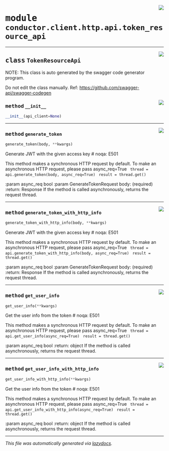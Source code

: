 <!-- markdownlint-disable -->

<a href="../src/conductor/client/http/api/token_resource_api.py#L0"><img align="right" style="float:right;" src="https://img.shields.io/badge/-source-cccccc?style=flat-square"></a>

# <kbd>module</kbd> `conductor.client.http.api.token_resource_api`






---

<a href="../src/conductor/client/http/api/token_resource_api.py#L11"><img align="right" style="float:right;" src="https://img.shields.io/badge/-source-cccccc?style=flat-square"></a>

## <kbd>class</kbd> `TokenResourceApi`
NOTE: This class is auto generated by the swagger code generator program. 

Do not edit the class manually. Ref: https://github.com/swagger-api/swagger-codegen 

<a href="../src/conductor/client/http/api/token_resource_api.py#L18"><img align="right" style="float:right;" src="https://img.shields.io/badge/-source-cccccc?style=flat-square"></a>

### <kbd>method</kbd> `__init__`

```python
__init__(api_client=None)
```








---

<a href="../src/conductor/client/http/api/token_resource_api.py#L23"><img align="right" style="float:right;" src="https://img.shields.io/badge/-source-cccccc?style=flat-square"></a>

### <kbd>method</kbd> `generate_token`

```python
generate_token(body, **kwargs)
```

Generate JWT with the given access key  # noqa: E501 

This method makes a synchronous HTTP request by default. To make an asynchronous HTTP request, please pass async_req=True ``` thread = api.generate_token(body, async_req=True)```
``` result = thread.get()``` 

:param async_req bool :param GenerateTokenRequest body: (required) :return: Response  If the method is called asynchronously,  returns the request thread. 

---

<a href="../src/conductor/client/http/api/token_resource_api.py#L44"><img align="right" style="float:right;" src="https://img.shields.io/badge/-source-cccccc?style=flat-square"></a>

### <kbd>method</kbd> `generate_token_with_http_info`

```python
generate_token_with_http_info(body, **kwargs)
```

Generate JWT with the given access key  # noqa: E501 

This method makes a synchronous HTTP request by default. To make an asynchronous HTTP request, please pass async_req=True ``` thread = api.generate_token_with_http_info(body, async_req=True)```
``` result = thread.get()``` 

:param async_req bool :param GenerateTokenRequest body: (required) :return: Response  If the method is called asynchronously,  returns the request thread. 

---

<a href="../src/conductor/client/http/api/token_resource_api.py#L120"><img align="right" style="float:right;" src="https://img.shields.io/badge/-source-cccccc?style=flat-square"></a>

### <kbd>method</kbd> `get_user_info`

```python
get_user_info(**kwargs)
```

Get the user info from the token  # noqa: E501 

This method makes a synchronous HTTP request by default. To make an asynchronous HTTP request, please pass async_req=True ``` thread = api.get_user_info(async_req=True)```
``` result = thread.get()``` 

:param async_req bool :return: object  If the method is called asynchronously,  returns the request thread. 

---

<a href="../src/conductor/client/http/api/token_resource_api.py#L140"><img align="right" style="float:right;" src="https://img.shields.io/badge/-source-cccccc?style=flat-square"></a>

### <kbd>method</kbd> `get_user_info_with_http_info`

```python
get_user_info_with_http_info(**kwargs)
```

Get the user info from the token  # noqa: E501 

This method makes a synchronous HTTP request by default. To make an asynchronous HTTP request, please pass async_req=True ``` thread = api.get_user_info_with_http_info(async_req=True)```
``` result = thread.get()``` 

:param async_req bool :return: object  If the method is called asynchronously,  returns the request thread. 




---

_This file was automatically generated via [lazydocs](https://github.com/ml-tooling/lazydocs)._
